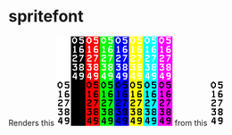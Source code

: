 # spritefont
Renders this ![](https://github.com/andormade/spritefont/blob/master/test/test1.png?raw=true) from this ![](https://github.com/andormade/spritefont/blob/master/test/numeric.png?raw=true)
